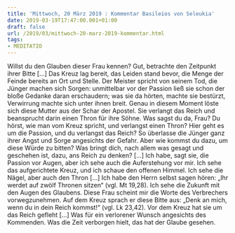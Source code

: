 ```yaml
---
title: 'Mittwoch, 20 März 2019 : Kommentar Basileios von Seleukia'
date: 2019-03-19T17:47:00.001+01:00
draft: false
url: /2019/03/mittwoch-20-marz-2019-kommentar.html
tags: 
- MEDITATIO
---
```


Willst du den Glauben dieser Frau kennen? Gut, betrachte den Zeitpunkt ihrer Bitte \[...\] Das Kreuz lag bereit, das Leiden stand bevor, die Menge der Feinde bereits an Ort und Stelle. Der Meister spricht von seinem Tod, die Jünger machen sich Sorgen: unmittelbar vor der Passion ließ sie schon der bloße Gedanke daran erschaudern; was sie da hörten, machte sie bestürzt, Verwirrung machte sich unter ihnen breit. Genau in diesem Moment löste sich diese Mutter aus der Schar der Apostel. Sie verlangt das Reich und beansprucht darin einen Thron für ihre Söhne. Was sagst du da, Frau? Du hörst, wie man vom Kreuz spricht, und verlangst einen Thron? Hier geht es um die Passion, und du verlangst das Reich? So überlasse die Jünger ganz ihrer Angst und Sorge angesichts der Gefahr. Aber wie kommst du dazu, um diese Würde zu bitten? Was bringt dich, nach allem was gesagt und geschehen ist, dazu, ans Reich zu denken? \[...\] Ich habe, sagt sie, die Passion vor Augen, aber ich sehe auch die Auferstehung vor mir. Ich sehe das aufgerichtete Kreuz, und ich schaue den offenen Himmel. Ich sehe die Nägel, aber auch den Thron \[...\] Ich habe den Herrn selbst sagen hören: „Ihr werdet auf zwölf Thronen sitzen“ (vgl. Mt 19,28). Ich sehe die Zukunft mit den Augen des Glaubens. Diese Frau scheint mir die Worte des Verbrechers vorwegzunehmen. Auf dem Kreuz sprach er diese Bitte aus: „Denk an mich, wenn du in dein Reich kommst!“ (vgl. Lk 23,42). Vor dem Kreuz hat sie um das Reich gefleht \[...\] Was für ein verlorener Wunsch angesichts des Kommenden. Was die Zeit verborgen hielt, das hat der Glaube gesehen.